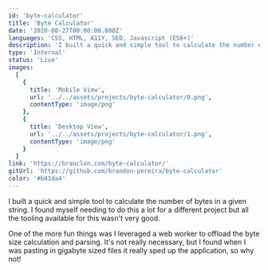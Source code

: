 ```yaml
---
id: 'byte-calculator'
title: 'Byte Calculator'
date: '2020-08-27T00:00:00.000Z'
languages: 'CSS, HTML, A11Y, SEO, Javascript (ES6+)'
description: 'I built a quick and simple tool to calculate the number of bytes in a given string'
type: 'Internal'
status: 'Live'
images:
  [
    {
      title: 'Mobile View',
      url: '../../assets/projects/byte-calculator/0.png',
      contentType: 'image/png'
    },
    {
      title: 'Desktop View',
      url: '../../assets/projects/byte-calculator/1.png',
      contentType: 'image/png'
    }
  ]
link: 'https://branclon.com/byte-calculator/'
gitUrl: 'https://github.com/brandon-pereira/byte-calculator'
color: '#b41da4'
---
```


I built a quick and simple tool to calculate the number of bytes in a given string. I found myself needing to do this a lot for a different project but all the tooling available for this wasn't very good.

One of the more fun things was I leveraged a web worker to offload the byte size calculation and parsing. It's not really necessary, but I found when I was pasting in gigabyte sized files it really sped up the application, so why not!
